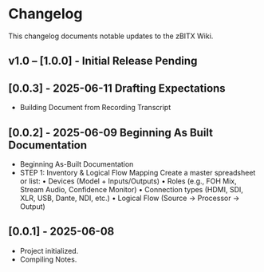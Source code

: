 # Changelog

This changelog documents notable updates to the zBITX Wiki.

## v1.0 – [1.0.0] - Initial Release **Pending**

## [0.0.3] - 2025-06-11 Drafting Expectations

- Building Document from Recording Transcript

## [0.0.2] - 2025-06-09 Beginning As Built Documentation

- Beginning As-Built Documentation
- STEP 1: Inventory & Logical Flow Mapping
Create a master spreadsheet or list:
•	Devices (Model + Inputs/Outputs)
•	Roles (e.g., FOH Mix, Stream Audio, Confidence Monitor)
•	Connection types (HDMI, SDI, XLR, USB, Dante, NDI, etc.)
•	Logical Flow (Source → Processor → Output)


## [0.0.1] - 2025-06-08

- Project initialized.
- Compiling Notes.






